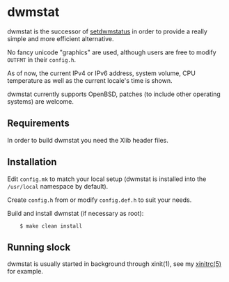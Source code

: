 dwmstat
=======
dwmstat is the successor of
[setdwmstatus](https://notabug.org/kl3/scripts/setdwmstatus) in order to
provide a really simple and more efficient alternative.

No fancy unicode "graphics" are used, although users are free to modify
`OUTFMT` in their `config.h`.

As of now, the current IPv4 or IPv6 address, system volume, CPU temperature
as well as the current locale's time is shown.

dwmstat currently supports OpenBSD, patches (to include other operating
systems) are welcome.

Requirements
------------
In order to build dwmstat you need the Xlib header files.

Installation
------------
Edit `config.mk` to match your local setup (dwmstat is installed into the
`/usr/local` namespace by default).

Create `config.h` from or modify `config.def.h` to suit your needs.

Build and install dwmstat (if necessary as root):

		$ make clean install

Running slock
-------------
dwmstat is usually started in background through xinit(1), see my
[xinitrc(5)](https://notabug.org/kl3/dotfiles/.xinitrc) for example.
